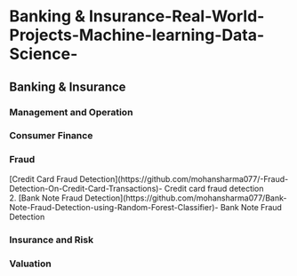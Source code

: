 # Banking & Insurance-Real-World-Projects-Machine-learning-Data-Science-

<h2>Banking & Insurance</h2>

<h3>Management and Operation</h3>


<h3>Consumer Finance</h3>


<h3>Fraud</h3>
[Credit Card Fraud Detection](https://github.com/mohansharma077/-Fraud-Detection-On-Credit-Card-Transactions)- Credit card fraud detection<br/>
2. [Bank Note Fraud Detection](https://github.com/mohansharma077/Bank-Note-Fraud-Detection-using-Random-Forest-Classifier)- Bank Note Fraud Detection<br/>
<h3>Insurance and Risk</h3>




<h3>Valuation</h3>
